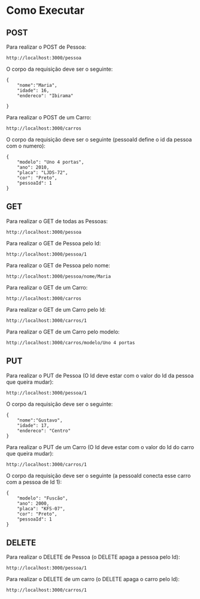 # Como Executar

## POST

Para realizar o POST de Pessoa:

```
http://localhost:3000/pessoa
```
O corpo da requisição deve ser o seguinte:

```
{
	"nome":"Maria",
	"idade": 16,
	"endereco": "Ibirama"
	
}
```

Para realizar o POST de um Carro:

```
http://localhost:3000/carros
```

O corpo da requisição deve ser o seguinte (pessoaId define o id da pessoa com o numero):

```
{
	"modelo": "Uno 4 portas",
	"ano": 2010,
	"placa": "LJDS-72",
	"cor": "Preto",
	"pessoaId": 1
}
```

## GET

Para realizar o GET de todas as Pessoas:

```
http://localhost:3000/pessoa
```
Para realizar o GET de Pessoa pelo Id:

```
http://localhost:3000/pessoa/1
```

Para realizar o GET de Pessoa pelo nome:

```
http://localhost:3000/pessoa/nome/Maria
```

Para realizar o GET de um Carro:

```
http://localhost:3000/carros
```
Para realizar o GET de um Carro pelo Id:

```
http://localhost:3000/carros/1
```

Para realizar o GET de um Carro pelo modelo:

```
http://localhost:3000/carros/modelo/Uno 4 portas
```

## PUT

Para realizar o PUT de Pessoa (O Id deve estar com o valor do Id da pessoa que queira mudar):

```
http://localhost:3000/pessoa/1
```

O corpo da requisição deve ser o seguinte:

```
{
	"nome":"Gustavo",
	"idade": 17,
	"endereco": "Centro"
}
```

Para realizar o PUT de um Carro (O Id deve estar com o valor do Id do carro que queira mudar):

```
http://localhost:3000/carros/1
```

O corpo da requisição deve ser o seguinte (a pessoaId conecta esse carro com a pessoa de Id 1):

```
{
	"modelo": "Fuscão",
	"ano": 2000,
	"placa": "KFS-07",
	"cor": "Preto",
	"pessoaId": 1
}
```

## DELETE

Para realizar o DELETE de Pessoa (o DELETE apaga a pessoa pelo Id):

```
http://localhost:3000/pessoa/1
```

Para realizar o DELETE de um carro (o DELETE apaga o carro pelo Id):

```
http://localhost:3000/carros/1
```
